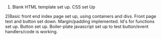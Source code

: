 1)  Blank HTML template set up.  CSS set Up

2)Basic front end index page set up, using containers and divs.  Front page text and button set down.  Margin/padding implemented.  Id's for functions set up.  Button set up.  Boiler-plate javascript set up to test button/event handlers/code is working.